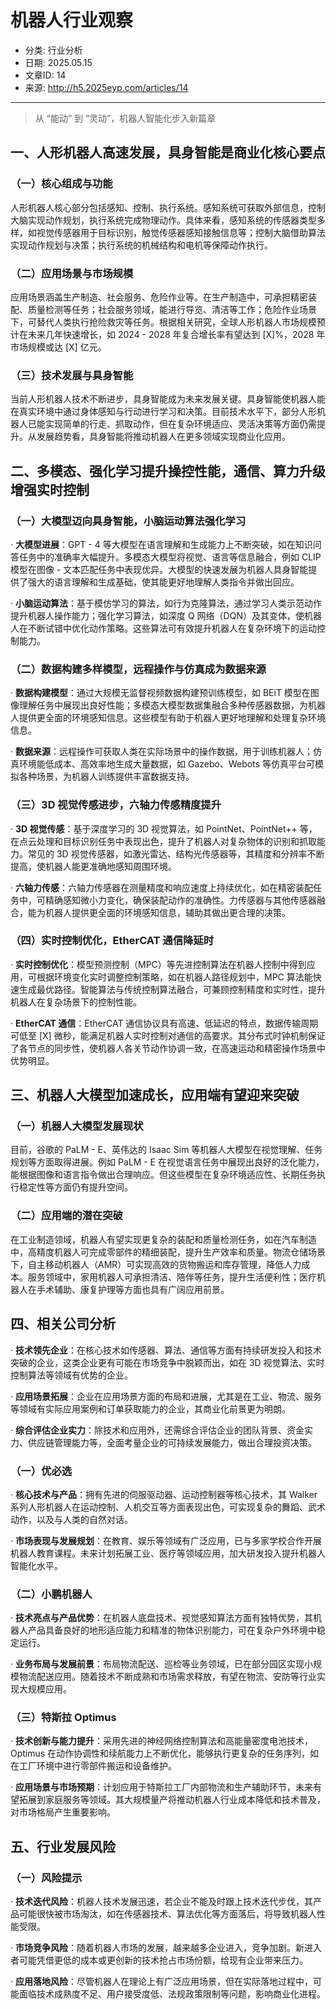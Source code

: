 # 机器人行业观察

- 分类: 行业分析
- 日期: 2025.05.15
- 文章ID: 14
- 来源: http://h5.2025eyp.com/articles/14

---

> 从 “能动” 到 “灵动”，机器人智能化步入新篇章

## **一、人形机器人高速发展，具身智能是商业化核心要点**

### **（一）核心组成与功能**

人形机器人核心部分包括感知、控制、执行系统。感知系统可获取外部信息，控制大脑实现动作规划，执行系统完成物理动作。具体来看，感知系统的传感器类型多样，如视觉传感器用于目标识别，触觉传感器感知接触信息等；控制大脑借助算法实现动作规划与决策；执行系统的机械结构和电机等保障动作执行。

### **（二）应用场景与市场规模**

应用场景涵盖生产制造、社会服务、危险作业等。在生产制造中，可承担精密装配、质量检测等任务；社会服务领域，能进行导览、清洁等工作；危险作业场景下，可替代人类执行抢险救灾等任务。根据相关研究，全球人形机器人市场规模预计在未来几年快速增长，如 2024 - 2028 年复合增长率有望达到 [X]%，2028 年市场规模或达 [X] 亿元。

### **（三）技术发展与具身智能**

当前人形机器人技术不断进步，具身智能成为未来发展关键。具身智能使机器人能在真实环境中通过身体感知与行动进行学习和决策。目前技术水平下，部分人形机器人已能实现简单的行走、抓取动作，但在复杂环境适应、灵活决策等方面仍需提升。从发展趋势看，具身智能将推动机器人在更多领域实现商业化应用。

## **二、多模态、强化学习提升操控性能，通信、算力升级增强实时控制**

### **（一）大模型迈向具身智能，小脑运动算法强化学习**

· **大模型进展**：GPT - 4 等大模型在语言理解和生成能力上不断突破，如在知识问答任务中的准确率大幅提升。多模态大模型将视觉、语言等信息融合，例如 CLIP 模型在图像 - 文本匹配任务中表现优异。大模型的快速发展为机器人具身智能提供了强大的语言理解和生成基础，使其能更好地理解人类指令并做出回应。

· **小脑运动算法**：基于模仿学习的算法，如行为克隆算法，通过学习人类示范动作提升机器人操作能力；强化学习算法，如深度 Q 网络（DQN）及其变体，使机器人在不断试错中优化动作策略。这些算法可有效提升机器人在复杂环境下的运动控制能力。

### **（二）数据构建多样模型，远程操作与仿真成为数据来源**

· **数据构建模型**：通过大规模无监督视频数据构建预训练模型，如 BEiT 模型在图像理解任务中展现出良好性能；多模态大模型数据集融合多种传感器数据，为机器人提供更全面的环境感知信息。这些模型有助于机器人更好地理解和处理复杂环境信息。

· **数据来源**：远程操作可获取人类在实际场景中的操作数据，用于训练机器人；仿真环境能低成本、高效率地生成大量数据，如 Gazebo、Webots 等仿真平台可模拟各种场景，为机器人训练提供丰富数据支持。

### **（三）3D 视觉传感进步，六轴力传感精度提升**

· **3D 视觉传感**：基于深度学习的 3D 视觉算法，如 PointNet、PointNet++ 等，在点云处理和目标识别任务中表现出色，提升了机器人对复杂物体的识别和抓取能力。常见的 3D 视觉传感器，如激光雷达、结构光传感器等，其精度和分辨率不断提高，使机器人能更准确地感知周围环境。

· **六轴力传感**：六轴力传感器在测量精度和响应速度上持续优化，如在精密装配任务中，可精确感知微小力变化，确保装配动作的准确性。力传感器与其他传感器融合，能为机器人提供更全面的环境感知信息，辅助其做出更合理的决策。

### **（四）实时控制优化，EtherCAT 通信降延时**

· **实时控制优化**：模型预测控制（MPC）等先进控制算法在机器人控制中得到应用，可根据环境变化实时调整控制策略，如在机器人路径规划中，MPC 算法能快速生成最优路径。智能算法与传统控制算法融合，可兼顾控制精度和实时性，提升机器人在复杂场景下的控制性能。

· **EtherCAT 通信**：EtherCAT 通信协议具有高速、低延迟的特点，数据传输周期可低至 [X] 微秒，能满足机器人实时控制对通信的高要求。其分布式时钟机制保证了各节点的同步性，使机器人各关节动作协调一致，在高速运动和精密操作场景中优势明显。

## **三、机器人大模型加速成长，应用端有望迎来突破**

### **（一）机器人大模型发展现状**

目前，谷歌的 PaLM - E、英伟达的 Isaac Sim 等机器人大模型在视觉理解、任务规划等方面取得进展。例如 PaLM - E 在视觉语言任务中展现出良好的泛化能力，能根据图像和语言指令做出合理响应。但这些模型在复杂环境适应性、长期任务执行稳定性等方面仍有提升空间。

### **（二）应用端的潜在突破**

在工业制造领域，机器人有望实现更复杂的装配和质量检测任务，如在汽车制造中，高精度机器人可完成零部件的精细装配，提升生产效率和质量。物流仓储场景下，自主移动机器人（AMR）可实现高效的货物搬运和库存管理，降低人力成本。服务领域中，家用机器人可承担清洁、陪伴等任务，提升生活便利性；医疗机器人在手术辅助、康复护理等方面也具有广阔应用前景。

## **四、相关公司分析**

· **技术领先企业**：在核心技术如传感器、算法、通信等方面有持续研发投入和技术突破的企业，这类企业更有可能在市场竞争中脱颖而出，如在 3D 视觉算法、实时控制算法等领域有优势的企业。

· **应用场景拓展**：企业在应用场景方面的布局和进展，尤其是在工业、物流、服务等领域有实际应用案例和订单获取能力的企业，其商业化前景更为明朗。

· **综合评估企业实力**：除技术和应用外，还需综合评估企业的团队背景、资金实力、供应链管理能力等，全面考量企业的可持续发展能力，做出合理投资决策。

### **（一）优必选**

· **核心技术与产品**：拥有先进的伺服驱动器、运动控制器等核心技术，其 Walker 系列人形机器人在运动控制、人机交互等方面表现出色，可实现复杂的舞蹈、武术动作，以及与人类的自然对话。

· **市场表现与发展规划**：在教育、娱乐等领域有广泛应用，已与多家学校合作开展机器人教育课程。未来计划拓展工业、医疗等领域应用，加大研发投入提升机器人智能化水平。

### **（二）小鹏机器人**

· **技术亮点与产品优势**：在机器人底盘技术、视觉感知算法方面有独特优势，其机器人产品具备良好的地形适应能力和精准的物体识别能力，可在复杂户外环境中稳定运行。

· **业务布局与发展前景**：布局物流配送、巡检等业务领域，已在部分园区实现小规模物流配送应用。随着技术不断成熟和市场需求释放，有望在物流、安防等行业实现大规模应用。

### **（三）特斯拉 Optimus**

· **技术创新与能力提升**：采用先进的神经网络控制算法和高能量密度电池技术，Optimus 在动作协调性和续航能力上不断优化，能够执行更复杂的任务序列，如在工厂环境中进行零部件搬运和设备维护。

· **应用场景与市场预期**：计划应用于特斯拉工厂内部物流和生产辅助环节，未来有望拓展到家庭服务等领域。其大规模量产将推动机器人行业成本降低和技术普及，对市场格局产生重要影响。

## **五、行业发展风险**

### **（一）风险提示**

· **技术迭代风险**：机器人技术发展迅速，若企业不能及时跟上技术迭代步伐，其产品可能很快被市场淘汰，如在传感器技术、算法优化等方面落后，将导致机器人性能受限。

· **市场竞争风险**：随着机器人市场的发展，越来越多企业进入，竞争加剧。新进入者可能凭借更低的成本或更创新的技术抢占市场份额，给现有企业带来压力。

· **应用落地风险**：尽管机器人在理论上有广泛应用场景，但在实际落地过程中，可能面临技术成熟度不足、用户接受度低、法规政策限制等问题，影响商业化进程。
